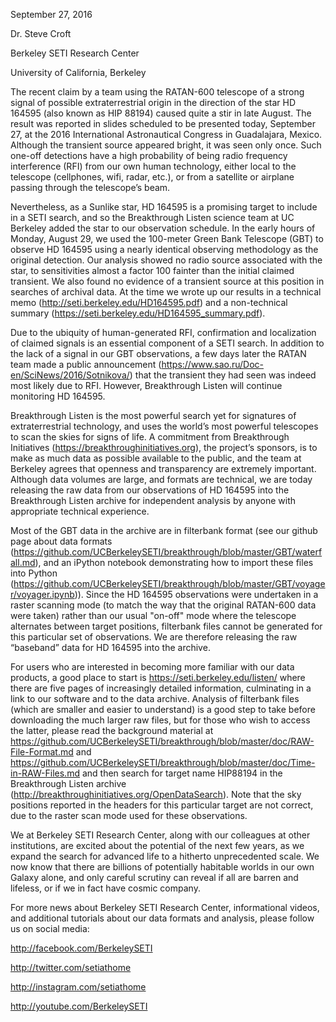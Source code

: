 September 27, 2016

Dr. Steve Croft

Berkeley SETI Research Center

University of California, Berkeley

The recent claim by a team using the RATAN-600 telescope of a strong signal of possible extraterrestrial origin in the direction of the star HD 164595 (also known as HIP 88194) caused quite a stir in late August. The result was reported in slides scheduled to be presented today, September 27, at the 2016 International Astronautical Congress in Guadalajara, Mexico. Although the transient source appeared bright, it was seen only once. Such one-off detections have a high probability of being radio frequency interference (RFI) from our own human technology, either local to the telescope (cellphones, wifi, radar, etc.), or from a satellite or airplane passing through the telescope’s beam. 

Nevertheless, as a Sunlike star, HD 164595 is a promising target to include in a SETI search, and so the Breakthrough Listen science team at UC Berkeley added the star to our observation schedule. In the early hours of Monday, August 29, we used the 100-meter Green Bank Telescope (GBT) to observe HD 164595 using a nearly identical observing methodology as the original detection. Our analysis showed no radio source associated with the star, to sensitivities almost a factor 100 fainter than the initial claimed transient. We also found no evidence of a transient source at this position in searches of archival data. At the time we wrote up our results in a technical memo (http://seti.berkeley.edu/HD164595.pdf) and a non-technical summary (https://seti.berkeley.edu/HD164595_summary.pdf).

Due to the ubiquity of human-generated RFI, confirmation and localization of claimed signals is an essential component of a SETI search. In addition to the lack of a signal in our GBT observations, a few days later the RATAN team made a public announcement (https://www.sao.ru/Doc-en/SciNews/2016/Sotnikova/) that the transient they had seen was indeed most likely due to RFI.  However, Breakthrough Listen will continue monitoring HD 164595. 

Breakthrough Listen is the most powerful search yet for signatures of extraterrestrial technology, and uses the world’s most powerful telescopes to scan the skies for signs of life. A commitment from Breakthrough Initiatives (https://breakthroughinitiatives.org), the project’s sponsors, is to make as much data as possible available to the public, and the team at Berkeley agrees that openness and transparency are extremely important. Although data volumes are large, and formats are technical, we are today releasing the raw data from our observations of HD 164595 into the Breakthrough Listen archive for independent analysis by anyone with appropriate technical experience.

Most of the GBT data in the archive are in filterbank format (see our github page about data formats (https://github.com/UCBerkeleySETI/breakthrough/blob/master/GBT/waterfall.md), and an iPython notebook demonstrating how to import these files into Python (https://github.com/UCBerkeleySETI/breakthrough/blob/master/GBT/voyager/voyager.ipynb)). Since the HD 164595 observations were undertaken in a raster scanning mode (to match the way that the original RATAN-600 data were taken) rather than our usual "on-off" mode where the telescope alternates between target positions, filterbank files cannot be generated for this particular set of observations. We are therefore releasing the raw “baseband” data for HD 164595 into the archive.

For users who are interested in becoming more familiar with our data products, a good place to start is https://seti.berkeley.edu/listen/ where there are five pages of increasingly detailed information, culminating in a link to our software and to the data archive. Analysis of filterbank files (which are smaller and easier to understand) is a good step to take before downloading the much larger raw files, but for those who wish to access the latter, please read the background material at https://github.com/UCBerkeleySETI/breakthrough/blob/master/doc/RAW-File-Format.md and https://github.com/UCBerkeleySETI/breakthrough/blob/master/doc/Time-in-RAW-Files.md and then search for target name HIP88194 in the Breakthrough Listen archive (http://breakthroughinitiatives.org/OpenDataSearch). Note that the sky positions reported in the headers for this particular target are not correct, due to the raster scan mode used for these observations.

We at Berkeley SETI Research Center, along with our colleagues at other institutions, are excited about the potential of the next few years, as we expand the search for advanced life to a hitherto unprecedented scale. We now know that there are billions of potentially habitable worlds in our own Galaxy alone, and only careful scrutiny can reveal if all are barren and lifeless, or if we in fact have cosmic company.

For more news about Berkeley SETI Research Center, informational videos, and additional tutorials about our data formats and analysis, please follow us on social media:

http://facebook.com/BerkeleySETI

http://twitter.com/setiathome

http://instagram.com/setiathome

http://youtube.com/BerkeleySETI

